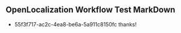 ## OpenLocalization Workflow Test MarkDown
* 55f3f717-ac2c-4ea8-be6a-5a911c8150fc 
thanks!<!--HONumber=Mar16_HO3-->
